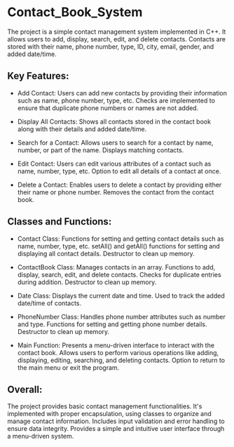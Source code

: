 # Contact_Book_System
The project is a simple contact management system implemented in C++.
It allows users to add, display, search, edit, and delete contacts.
Contacts are stored with their name, phone number, type, ID, city, email, gender, and added date/time.

Key Features:
---------------------
- Add Contact:
Users can add new contacts by providing their information such as name, phone number, type, etc.
Checks are implemented to ensure that duplicate phone numbers or names are not added.

- Display All Contacts:
Shows all contacts stored in the contact book along with their details and added date/time.

- Search for a Contact:
Allows users to search for a contact by name, number, or part of the name.
Displays matching contacts.

-  Edit Contact:
Users can edit various attributes of a contact such as name, number, type, etc.
Option to edit all details of a contact at once.

- Delete a Contact:
Enables users to delete a contact by providing either their name or phone number.
Removes the contact from the contact book.

Classes and Functions:
-------------------------------
- Contact Class:
Functions for setting and getting contact details such as name, number, type, etc.
setAll() and getAll() functions for setting and displaying all contact details.
Destructor to clean up memory.

- ContactBook Class:
Manages contacts in an array.
Functions to add, display, search, edit, and delete contacts.
Checks for duplicate entries during addition.
Destructor to clean up memory.

- Date Class:
Displays the current date and time.
Used to track the added date/time of contacts.

- PhoneNumber Class:
Handles phone number attributes such as number and type.
Functions for setting and getting phone number details.
Destructor to clean up memory.

- Main Function:
Presents a menu-driven interface to interact with the contact book.
Allows users to perform various operations like adding, displaying, editing, searching, and deleting contacts.
Option to return to the main menu or exit the program.

Overall:
--------------------
The project provides basic contact management functionalities.
It's implemented with proper encapsulation, using classes to organize and manage contact information.
Includes input validation and error handling to ensure data integrity.
Provides a simple and intuitive user interface through a menu-driven system.
